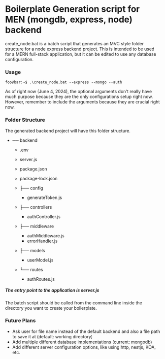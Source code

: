 # Boilerplate Generation script for MEN (mongdb, express, node) backend
create_node.bat is a batch script that generates an MVC style folder structure for a node express backend project.
This is intended to be used for a MERN full-stack application, but it can be edited to use any database configuration.

### Usage
```console
foo@bar:~$ .\create_node.bat --express --mongo --auth
```
As of right now (June 4, 2024), the optional arguments don't really have much purpose because they are the only configurations setup right now.
However, remember to include the arguments because they are crucial right now.


### Folder Structure
The generated backend project will have this folder structure. 

* ── backend
  +  .env
  +  server.js 
  +  package.json  
  +  package-lock.json 
  + ├── config
    + generateToken.js 
       
  + ├── controllers 
    + authController.js 
  
  + ├── middleware 
    + authMiddleware.js 
    + errorHandler.js        
  + ├── models  
    + userModel.js 
         
  + └── routes 
    + authRoutes.js
  

##### The entry point to the application is server.js
The batch script should be called from the command line inside the directory you want to create your boilerplate.

### Future Plans
- Ask user for file name instead of the default backend and also a file path to save it at (default: working directory)
- Add multiple different database implementations (current: mongodb)
- Add different server configuration options, like using http, nestjs, KOA, etc.
